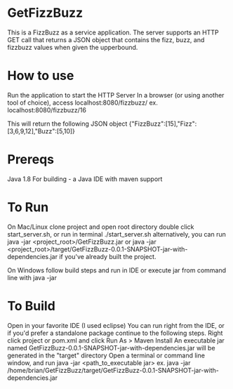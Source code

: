 # GetFizzBuzz
This is a FizzBuzz as a service application. The server supports an HTTP GET call that returns a JSON object that contains the fizz, buzz, and fizzbuzz values when given the upperbound.

# How to use
Run the application to start the HTTP Server
In a browser (or using another tool of choice), access localhost:8080/fizzbuzz/<number>
ex. localhost:8080/fizzbuzz/16

This will return the following JSON object
{"FizzBuzz":[15],"Fizz":[3,6,9,12],"Buzz":[5,10]}

# Prereqs
Java 1.8
For building - a Java IDE with maven support

# To Run
On Mac/Linux
  clone project and open root directory
  double click start_server.sh, or run in terminal ./start_server.sh
  alternatively, you can run java -jar <project_root>/GetFizzBuzz.jar or
  java -jar <project_root>/target/GetFizzBuzz-0.0.1-SNAPSHOT-jar-with-dependencies.jar
  if you've already built the project.
  
On Windows
  follow build steps and run in IDE or execute jar from command line with java -jar 

# To Build
Open in your favorite IDE (I used eclipse)
You can run right from the IDE, or if you'd prefer a standalone package continue to the following steps.
Right click project or pom.xml and click Run As > Maven Install
An executable jar named GetFizzBuzz-0.0.1-SNAPSHOT-jar-with-dependencies.jar will be generated in the "target" directory
Open a terminal or command line window, and run java -jar <path_to_executable jar>
  ex. java -jar /home/brian/GetFizzBuzz/target/GetFizzBuzz-0.0.1-SNAPSHOT-jar-with-dependencies.jar
